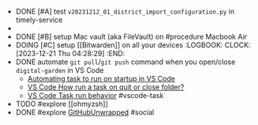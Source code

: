 - DONE [#A] test `v20231212_01_district_import_configuration.py` in timely-service
-
- DONE [#B] setup Mac vault (aka FileVault) on #procedure Macbook Air
- DOING [#C] setup [[Bitwarden]] on all your devices
  :LOGBOOK:
  CLOCK: [2023-12-21 Thu 04:28:29]
  :END:
- DONE automate `git pull`/`git push` command when you open/close `digital-garden` in VS Code
	- [Automating task to run on startup in VS Code](https://sdivakarrajesh.medium.com/automating-task-to-run-on-startup-in-vscode-fe30d7f99454)
	- [VS Code How run a task on quit or close folder?](https://stackoverflow.com/a/77058296/7753274)
	- [VS Code Task run behavior](https://code.visualstudio.com/docs/editor/tasks#_run-behavior) #vscode-task
- TODO #explore [[ohmyzsh]]
- DONE #explore [GitHubUnwrapped](https://githubunwrapped.com/) #social